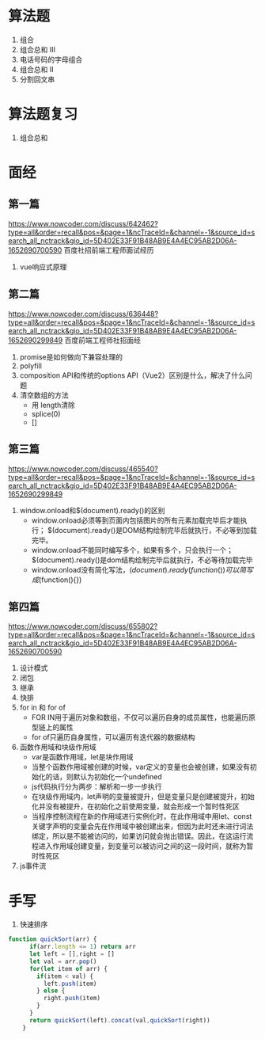 # 算法题
1. 组合
2. 组合总和 III
3. 电话号码的字母组合
4. 组合总和 II
5. 分割回文串

# 算法题复习
1. 组合总和

# 面经
## 第一篇
https://www.nowcoder.com/discuss/642462?type=all&order=recall&pos=&page=1&ncTraceId=&channel=-1&source_id=search_all_nctrack&gio_id=5D402E33F91B48AB9E4A4EC95AB2D06A-1652690700590  百度社招前端工程师面试经历
1. vue响应式原理

## 第二篇
https://www.nowcoder.com/discuss/636448?type=all&order=recall&pos=&page=1&ncTraceId=&channel=-1&source_id=search_all_nctrack&gio_id=5D402E33F91B48AB9E4A4EC95AB2D06A-1652690299849 百度前端工程师社招面经
1. promise是如何做向下兼容处理的
2. polyfill
3. composition API和传统的options API（Vue2）区别是什么，解决了什么问题
4. 清空数组的方法
    - 用 length清除
    - splice(0)
    - []
## 第三篇
https://www.nowcoder.com/discuss/465540?type=all&order=recall&pos=&page=1&ncTraceId=&channel=-1&source_id=search_all_nctrack&gio_id=5D402E33F91B48AB9E4A4EC95AB2D06A-1652690299849
1. window.onload和$(document).ready()的区别
    - window.onload必须等到页面内包括图片的所有元素加载完毕后才能执行；  $(document).ready()是DOM结构绘制完毕后就执行，不必等到加载完毕。 
    - window.onload不能同时编写多个，如果有多个，只会执行一个；$(document).ready()是dom结构绘制完毕后就执行，不必等待加载完毕
    - window.onload没有简化写法，$(document).ready(function(){})可以简写成$(function(){})
## 第四篇
https://www.nowcoder.com/discuss/655802?type=all&order=recall&pos=&page=1&ncTraceId=&channel=-1&source_id=search_all_nctrack&gio_id=5D402E33F91B48AB9E4A4EC95AB2D06A-1652690700590
1. 设计模式
2. 闭包
3. 继承
4. 快排
5. for in 和 for of
    - FOR IN用于遍历对象和数组，不仅可以遍历自身的成员属性，也能遍历原型链上的属性
    - for of只遍历自身属性，可以遍历有迭代器的数据结构
6. 函数作用域和块级作用域
    - var是函数作用域，let是块作用域
    - 当整个函数作用域被创建的时候，var定义的变量也会被创建，如果没有初始化的话，则默认为初始化一个undefined
    - js代码执行分为两步：解析和一步一步执行
    - 在块级作用域内，let声明的变量被提升，但是变量只是创建被提升，初始化并没有被提升，在初始化之前使用变量，就会形成一个暂时性死区
    - 当程序控制流程在新的作用域进行实例化时，在此作用域中用let、const关键字声明的变量会先在作用域中被创建出来，但因为此时还未进行词法绑定，所以是不能被访问的，如果访问就会抛出错误。因此，在这运行流程进入作用域创建变量，到变量可以被访问之间的这一段时间，就称为暂时性死区 
7. js事件流
# 手写
1. 快速排序
```js
function quickSort(arr) {
      if(arr.length <= 1) return arr
      let left = [],right = []
      let val = arr.pop()
      for(let item of arr) {
        if(item < val) {
          left.push(item)
        } else {
          right.push(item)
        }
      }
      return quickSort(left).concat(val,quickSort(right))
    }
```